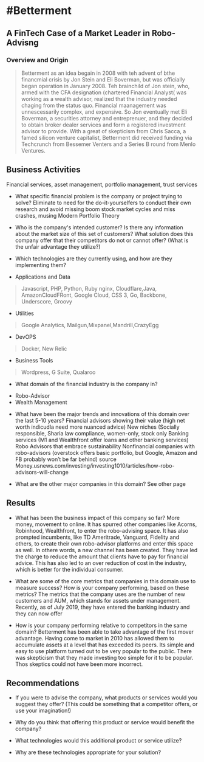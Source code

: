 # #Betterment #
## A FinTech Case of a Market Leader in Robo-Advisng ##

### Overview and Origin ###

> Betterment as an idea begain in 2008 with teh advent of bthe financmial crisis by Jon Stein and Eli Boverman, but was officially began operation in January 2008. Teh brainchild of Jon stein, who, armed with the CFA designation (chartered Financial Analyst( was working as a wealth advisor, realized that the industry needed chaging from the status quo. Financial maanagement was unnescessarily complex, and expensive. So Jon eventually met Eli Boverman, a securities attorney and entreprenuer, and they decided to obtain broker dealer services and form a registered investment advisor to provide.
> With a great of skepticism from Chris Sacca, a famed silicon venture capitalist, Betterment did received funding via Techcrunch from Bessemer Venters and a Series B round from Menlo Ventures.

## Business Activities ##
Financial services, asset management, portfolio management, trust services
* What specific financial problem is the company or project trying to solve?
Eliminate to need for the do-it-yourselfers to conduct their own research and avoid missing boom stock market cycles and miss crashes, musing Modern Portfolio Theory 
* Who is the company's intended customer?  Is there any information about the market size of this set of customers?
What solution does this company offer that their competitors do not or cannot offer? (What is the unfair advantage they utilize?)

* Which technologies are they currently using, and how are they implementing them? 
- Applications and Data
> Javascript, PHP, Python, Ruby nginx, Cloudflare,Java, AmazonCloudFRont, Google Cloud, CSS 3, Go, Backbone, Underscore, Groovy
- Utilities
> Google Analytics, Mailgun,Mixpanel,Mandrill,CrazyEgg
- DevOPS
> Docker, New Relic
- Business Tools
> Wordpress, G Suite, Qualaroo

* What domain of the financial industry is the company in?
- Robo-Advisor
- Wealth Management

* What have been the major trends and innovations of this domain over the last 5-10 years?
Financial advisors showing their value (high net worth indicudla need more nuanced advice)
New niches (Socially responsible, Sharia law compliance, women-only, stock only 
Banking services (M1 and Wealthfront offer loans and other banking services) 
Robo Advisors that embrace sustainability
Nonfinancial companies with robo-advisors (overstock offers basic portfolio, but Google, Amazon and FB probably won’t be far behind)
source  
Money.usnews.com/investing/investing1010/articles/how-robo-advisors-will-change


* What are the other major companies in this domain?
See other page

## Results

* What has been the business impact of this company so far? More money, movement to online. It has spurred other companies like Acorns, Robinhood, Wealthfront, to enter the robo-advising space. It has also prompted incumbents, like TD Ameritrade, Vanguard, Fidelity and others, to create their own robo-advisor platforms and enter this space as well. In othere words, a new channel has been created.
 They have led the charge to reduce the amount that clients have to pay for financial advice. This has also led to an over reduction of cost in the industry, which is better for the individual consumer. 

* What are some of the core metrics that companies in this domain use to measure success? How is your company performing, based on these metrics?
The metrics that the company uses are the number of new customers and AUM, which stands for assets under management. 
Recently, as of July 2019, they have entered the banking industry and they can now offer

* How is your company performing relative to competitors in the same domain?
Betterment has been able to take advantage of the first mover advantage. Having come to market in 2010 has allowed them to accumulate assets at a level that has exceeded its peers. Its simple and easy to use platform turned out to be very popular to the public. There was skepticism that they made investing too simple for it to be popular. Thos skeptics could not have been more incorrect. 

## Recommendations

* If you were to advise the company, what products or services would you suggest they offer? (This could be something that a competitor offers, or use your imagination!)

* Why do you think that offering this product or service would benefit the company?

* What technologies would this additional product or service utilize?

* Why are these technologies appropriate for your solution?
